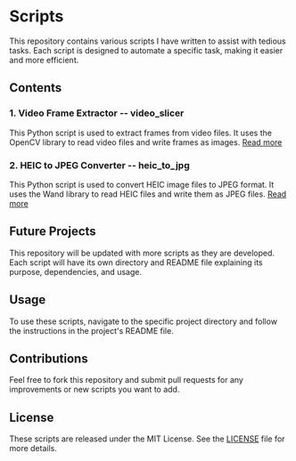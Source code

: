 # Scripts

This repository contains various scripts I have written to assist with tedious tasks. Each script is designed to automate a specific task, making it easier and more efficient.

## Contents

### 1. Video Frame Extractor -- video_slicer

This Python script is used to extract frames from video files. It uses the OpenCV library to read video files and write frames as images. [Read more](./video_slicer/README.md)

### 2. HEIC to JPEG Converter -- heic_to_jpg

This Python script is used to convert HEIC image files to JPEG format. It uses the Wand library to read HEIC files and write them as JPEG files. [Read more](./heic_to_jpg/README.md)

## Future Projects

This repository will be updated with more scripts as they are developed. Each script will have its own directory and README file explaining its purpose, dependencies, and usage.

## Usage

To use these scripts, navigate to the specific project directory and follow the instructions in the project's README file.

## Contributions

Feel free to fork this repository and submit pull requests for any improvements or new scripts you want to add.

## License

These scripts are released under the MIT License. See the [LICENSE](./LICENSE) file for more details.